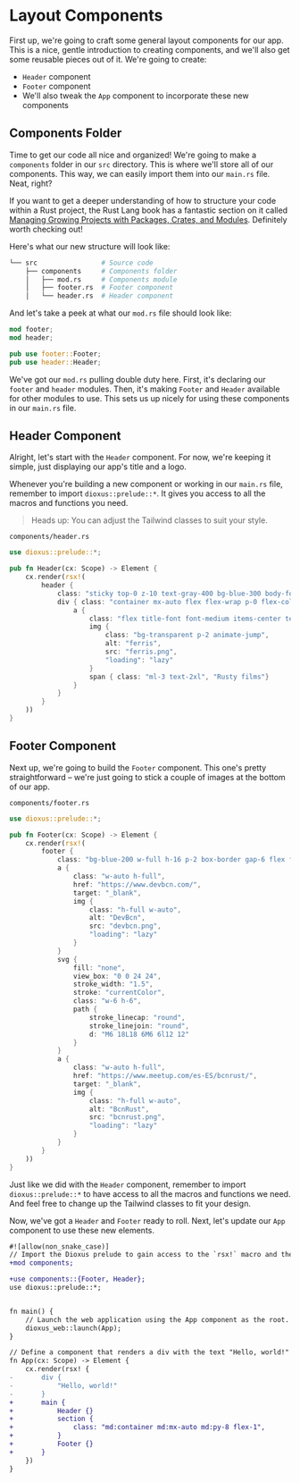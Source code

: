# Layout Components

First up, we're going to craft some general layout components for our app. This is a nice, gentle introduction to creating components, and we'll also get some reusable pieces out of it. We're going to create:
- `Header` component
- `Footer` component
- We'll also tweak the `App` component to incorporate these new components

## Components Folder

Time to get our code all nice and organized! We're going to make a `components` folder in our `src` directory. This is where we'll store all of our components. This way, we can easily import them into our `main.rs` file. Neat, right? 

If you want to get a deeper understanding of how to structure your code within a Rust project, the Rust Lang book has a fantastic section on it called [Managing Growing Projects with Packages, Crates, and Modules](https://doc.rust-lang.org/book/ch07-00-managing-growing-projects-with-packages-crates-and-modules.html). Definitely worth checking out!

Here's what our new structure will look like:

```bash
└── src                # Source code
    ├── components     # Components folder
    │   ├── mod.rs     # Components module
    │   ├── footer.rs  # Footer component
    │   └── header.rs  # Header component
```

And let's take a peek at what our `mod.rs` file should look like:

```rust
mod footer;
mod header;

pub use footer::Footer;
pub use header::Header;
```

We've got our `mod.rs` pulling double duty here. First, it's declaring our `footer` and `header` modules. Then, it's making `Footer` and `Header` available for other modules to use. This sets us up nicely for using these components in our `main.rs` file.

## Header Component

Alright, let's start with the `Header` component. For now, we're keeping it simple, just displaying our app's title and a logo.

Whenever you're building a new component or working in our `main.rs` file, remember to import `dioxus::prelude::*`. It gives you access to all the macros and functions you need.

> Heads up: You can adjust the Tailwind classes to suit your style.


`components/header.rs`
```rust
use dioxus::prelude::*;

pub fn Header(cx: Scope) -> Element {
    cx.render(rsx!(
        header {
            class: "sticky top-0 z-10 text-gray-400 bg-blue-300 body-font shadow-md",
            div { class: "container mx-auto flex flex-wrap p-0 flex-col md:flex-row justify-between items-center",
                a {
                    class: "flex title-font font-medium items-center text-teal-950 mb-4 md:mb-0",
                    img {
                        class: "bg-transparent p-2 animate-jump",
                        alt: "ferris",
                        src: "ferris.png",
                        "loading": "lazy"
                    }
                    span { class: "ml-3 text-2xl", "Rusty films"}
                }
            }
        }
    ))
}
```

## Footer Component

Next up, we're going to build the `Footer` component. This one's pretty straightforward – we're just going to stick a couple of images at the bottom of our app.

`components/footer.rs`
```rust
use dioxus::prelude::*;

pub fn Footer(cx: Scope) -> Element {
    cx.render(rsx!(
        footer {
            class: "bg-blue-200 w-full h-16 p-2 box-border gap-6 flex flex-row justify-center items-center text-teal-950",
            a {
                class: "w-auto h-full",
                href: "https://www.devbcn.com/",
                target: "_blank",
                img {
                    class: "h-full w-auto",
                    alt: "DevBcn",
                    src: "devbcn.png",
                    "loading": "lazy"
                }
            }
            svg {
                fill: "none",
                view_box: "0 0 24 24",
                stroke_width: "1.5",
                stroke: "currentColor",
                class: "w-6 h-6",
                path {
                    stroke_linecap: "round",
                    stroke_linejoin: "round",
                    d: "M6 18L18 6M6 6l12 12"
                }
            }
            a {
                class: "w-auto h-full",
                href: "https://www.meetup.com/es-ES/bcnrust/",
                target: "_blank",
                img {
                    class: "h-full w-auto",
                    alt: "BcnRust",
                    src: "bcnrust.png",
                    "loading": "lazy"
                }
            }
        }
    ))
}
```

Just like we did with the `Header` component, remember to import `dioxus::prelude::*` to have access to all the macros and functions we need. And feel free to change up the Tailwind classes to fit your design.

Now, we've got a `Header` and `Footer` ready to roll. Next, let's update our `App` component to use these new elements.

```diff
#![allow(non_snake_case)]
// Import the Dioxus prelude to gain access to the `rsx!` macro and the `Scope` and `Element` types.
+mod components;

+use components::{Footer, Header};
use dioxus::prelude::*;


fn main() {
    // Launch the web application using the App component as the root.
    dioxus_web::launch(App);
}

// Define a component that renders a div with the text "Hello, world!"
fn App(cx: Scope) -> Element {
    cx.render(rsx! {
-       div {
-           "Hello, world!"
-       }
+       main {
+           Header {}
+           section {
+               class: "md:container md:mx-auto md:py-8 flex-1",
+           }
+           Footer {}
+       }
    })
}
```
